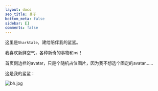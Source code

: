 ```yaml
---
layout: docs
seo_title: 关于
bottom_meta: false
sidebar: []
comments: false
---
```


这里是`Sharktale`，建给陪伴我的鲨鲨。

我喜欢新鲜空气，各种新奇的事物和ns！

首页侧边栏的avatar，只是个随机占位图片，因为我不想选个固定的avatar......

这是我的鲨鲨：

![bh.jpg](https://s2.loli.net/2022/03/30/xwOzn9G8TIqFPvR.jpg)